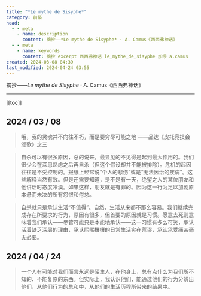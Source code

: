 ```yaml
---
title: "*Le mythe de Sisyphe*"
category: 前脩
head:
  - - meta
    - name: description
      content: 摘抄——*Le mythe de Sisyphe* · A. Camus《西西弗神话》
  - - meta
    - name: keywords
      content: 摘抄 excerpt 西西弗神话 le_mythe_de_sisyphe 加缪 a.camus
created: 2024-03-08 04:39
last_modified: 2024-04-24 03:55
---
```


摘抄——_Le mythe de Sisyphe_ · A. Camus《西西弗神话》

---

[[toc]]

## 2024 / 03 / 08

> 哦，我的灵魂并不向往不朽，而是要穷尽可能之地
> ——品达《皮托竞技会颂歌》之三

> 自杀可以有很多原因，总的说来，最显见的不见得是起到最大作用的。我们很少会在深思熟虑之后再自杀（但这个假设却并不能被排除）。危机的起因往往是不受控制的。报纸上经常说“个人的悲伤”或是“无法医治的疾病”。这些解释当然有效。但是还需要知道，是不是有一天，绝望之人的某位朋友和他讲话时态度冷漠。如果这样，朋友就是有罪的。因为这一行为足以加剧原本悬而未决的所有怨恨和倦怠。

> 自杀就只是承认生活“不值得”。自然，生活从来都不那么容易。我们继续完成存在所要求的行为，原因有很多，但首要的原因就是习惯。愿意去死则意味着我们承认——尽管可能只是本能地承认——这一习惯有多么可笑，承认活着缺乏深层的理由，承认熙熙攘攘的日常生活实在荒谬，承认承受痛苦毫无必要。

## 2024 / 04 / 24

> 一个人有可能对我们而言永远是陌生人，在他身上，总有点什么为我们所不知的、不能复原的东西。但实际上，我认识他们，能通过他们的行为分辨出他们，从他们行为的总和中，从他们的生活历程所带来的结果中。
